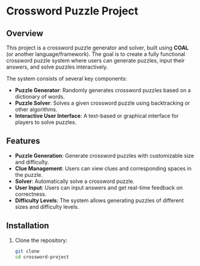 # Crossword Puzzle Project

## Overview
This project is a crossword puzzle generator and solver, built using **COAL** (or another language/framework). The goal is to create a fully functional crossword puzzle system where users can generate puzzles, input their answers, and solve puzzles interactively.

The system consists of several key components:
- **Puzzle Generator**: Randomly generates crossword puzzles based on a dictionary of words.
- **Puzzle Solver**: Solves a given crossword puzzle using backtracking or other algorithms.
- **Interactive User Interface**: A text-based or graphical interface for players to solve puzzles.

## Features
- **Puzzle Generation**: Generate crossword puzzles with customizable size and difficulty.
- **Clue Management**: Users can view clues and corresponding spaces in the puzzle.
- **Solver**: Automatically solve a crossword puzzle.
- **User Input**: Users can input answers and get real-time feedback on correctness.
- **Difficulty Levels**: The system allows generating puzzles of different sizes and difficulty levels.

## Installation

1. Clone the repository:
   ```bash
   git clone
   cd crossword-project
